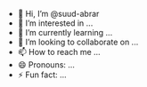 - 👋 Hi, I’m @suud-abrar
- 👀 I’m interested in ...
- 🌱 I’m currently learning ...
- 💞️ I’m looking to collaborate on ...
- 📫 How to reach me ...
- 😄 Pronouns: ...
- ⚡ Fun fact: ...

<!---
suud-abrar/suud-abrar is a ✨ special ✨ repository because its `README.md` (this file) appears on your GitHub profile.
You can click the Preview link to take a look at your changes.
--->
